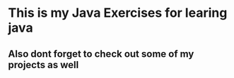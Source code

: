 # This is my Java Exercises for learing java
## Also dont forget to check out some of my projects as well
